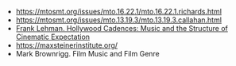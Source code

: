 - https://mtosmt.org/issues/mto.16.22.1/mto.16.22.1.richards.html
- https://mtosmt.org/issues/mto.13.19.3/mto.13.19.3.callahan.html
- [Frank Lehman. Hollywood Cadences: Music and the Structure of Cinematic Expectation](https://mtosmt.org/issues/mto.13.19.4/mto.13.19.4.lehman.html)
- https://maxsteinerinstitute.org/
- Mark Brownrigg. Film Music and Film Genre
